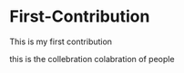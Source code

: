 # First-Contribution
This is my first contribution

this is the collebration colabration of people 

